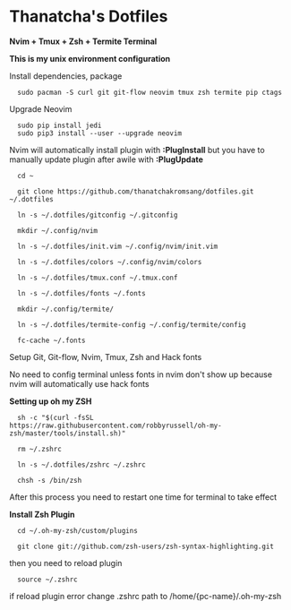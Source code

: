 # Thanatcha's Dotfiles

__Nvim + Tmux + Zsh + Termite Terminal__

__This is my unix environment configuration__

Install dependencies, package

```
  sudo pacman -S curl git git-flow neovim tmux zsh termite pip ctags
```
Upgrade Neovim
```
  sudo pip install jedi
  sudo pip3 install --user --upgrade neovim
```

Nvim will automatically install plugin with __:PlugInstall__ but you have to manually update plugin after awile with __:PlugUpdate__
  
```
  cd ~
  
  git clone https://github.com/thanatchakromsang/dotfiles.git ~/.dotfiles
  
  ln -s ~/.dotfiles/gitconfig ~/.gitconfig
  
  mkdir ~/.config/nvim
  
  ln -s ~/.dotfiles/init.vim ~/.config/nvim/init.vim
  
  ln -s ~/.dotfiles/colors ~/.config/nvim/colors

  ln -s ~/.dotfiles/tmux.conf ~/.tmux.conf

  ln -s ~/.dotfiles/fonts ~/.fonts
  
  mkdir ~/.config/termite/
  
  ln -s ~/.dotfiles/termite-config ~/.config/termite/config
  
  fc-cache ~/.fonts
```

Setup Git, Git-flow, Nvim, Tmux, Zsh and Hack fonts

No need to config terminal unless fonts in nvim don't show up because nvim will automatically use hack fonts

__Setting up oh my ZSH__

```
  sh -c "$(curl -fsSL https://raw.githubusercontent.com/robbyrussell/oh-my-zsh/master/tools/install.sh)"
  
  rm ~/.zshrc
  
  ln -s ~/.dotfiles/zshrc ~/.zshrc
  
  chsh -s /bin/zsh 
```

After this process you need to restart one time for terminal to take effect

__Install Zsh Plugin__

```
  cd ~/.oh-my-zsh/custom/plugins
  
  git clone git://github.com/zsh-users/zsh-syntax-highlighting.git
```

then you need to reload plugin

```
  source ~/.zshrc
```
if reload plugin error change .zshrc path to /home/{pc-name}/.oh-my-zsh
